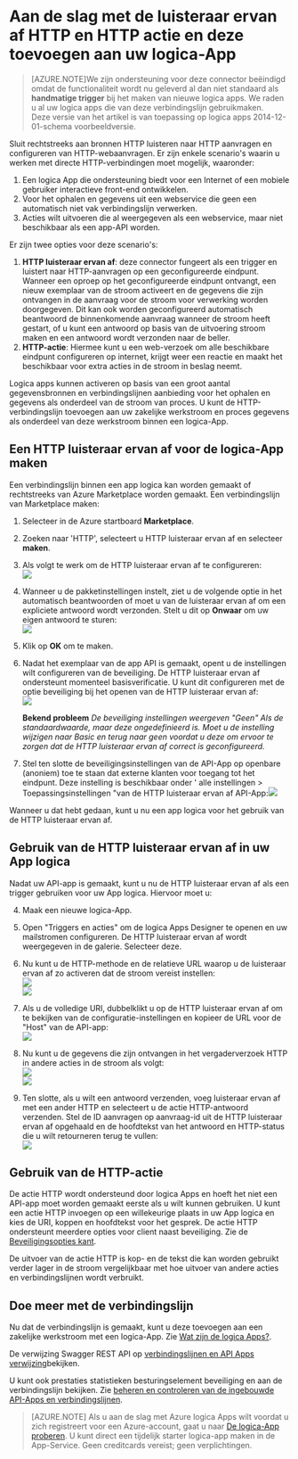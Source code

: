 <properties
   pageTitle="Met de HTTP luisteraar ervan af en de verbindingslijn in logica Apps | Microsoft Azure-App-Service "
   description="Het maken en configureren van de luisteraar ervan af HTTP en HTTP actie verbindingslijn of API-app en deze gebruiken in een app logica in Azure App-Service"
   services="logic-apps"
   documentationCenter=".net,nodejs,java"
   authors="anuragdalmia"
   manager="erikre"
   editor=""/>

<tags
   ms.service="logic-apps"
   ms.devlang="multiple"
   ms.topic="article"
   ms.tgt_pltfrm="na"
   ms.workload="integration"
   ms.date="08/31/2016"
   ms.author="prkumar"/>


# <a name="get-started-with-the-http-listener-and-http-action-and-add-it-to-your-logic-app"></a>Aan de slag met de luisteraar ervan af HTTP en HTTP actie en deze toevoegen aan uw logica-App

> [AZURE.NOTE]We zijn ondersteuning voor deze connector beëindigd omdat de functionaliteit wordt nu geleverd al dan niet standaard als **handmatige trigger** bij het maken van nieuwe logica apps.  We raden u al uw logica apps die van deze verbindingslijn gebruikmaken.  
> Deze versie van het artikel is van toepassing op logica apps 2014-12-01-schema voorbeeldversie.

Sluit rechtstreeks aan bronnen HTTP luisteren naar HTTP aanvragen en configureren van HTTP-webaanvragen. Er zijn enkele scenario's waarin u werken met directe HTTP-verbindingen moet mogelijk, waaronder:

1.  Een logica App die ondersteuning biedt voor een Internet of een mobiele gebruiker interactieve front-end ontwikkelen.
2.  Voor het ophalen en gegevens uit een webservice die geen een automatisch niet vak verbindingslijn verwerken.
3.  Acties wilt uitvoeren die al weergegeven als een webservice, maar niet beschikbaar als een app-API worden.

Er zijn twee opties voor deze scenario's:

1. **HTTP luisteraar ervan af**: deze connector fungeert als een trigger en luistert naar HTTP-aanvragen op een geconfigureerde eindpunt. Wanneer een oproep op het geconfigureerde eindpunt ontvangt, een nieuw exemplaar van de stroom activeert en de gegevens die zijn ontvangen in de aanvraag voor de stroom voor verwerking worden doorgegeven. Dit kan ook worden geconfigureerd automatisch beantwoord de binnenkomende aanvraag wanneer de stroom heeft gestart, of u kunt een antwoord op basis van de uitvoering stroom maken en een antwoord wordt verzonden naar de beller.
2. **HTTP-actie**: Hiermee kunt u een web-verzoek om alle beschikbare eindpunt configureren op internet, krijgt weer een reactie en maakt het beschikbaar voor extra acties in de stroom in beslag neemt.

Logica apps kunnen activeren op basis van een groot aantal gegevensbronnen en verbindingslijnen aanbieding voor het ophalen en gegevens als onderdeel van de stroom van proces. U kunt de HTTP-verbindingslijn toevoegen aan uw zakelijke werkstroom en proces gegevens als onderdeel van deze werkstroom binnen een logica-App. 

## <a name="creating-an-http-listener-for-your-logic-app"></a>Een HTTP luisteraar ervan af voor de logica-App maken
Een verbindingslijn binnen een app logica kan worden gemaakt of rechtstreeks van Azure Marketplace worden gemaakt. Een verbindingslijn van Marketplace maken:  

1. Selecteer in de Azure startboard **Marketplace**.
2. Zoeken naar 'HTTP', selecteert u HTTP luisteraar ervan af en selecteer **maken**.
3.  Als volgt te werk om de HTTP luisteraar ervan af te configureren:  
![][1]

4.  Wanneer u de pakketinstellingen instelt, ziet u de volgende optie in het automatisch beantwoorden of moet u van de luisteraar ervan af om een expliciete antwoord wordt verzonden. Stelt u dit op **Onwaar** om uw eigen antwoord te sturen:  
![][2]

5.  Klik op **OK** om te maken.
6.  Nadat het exemplaar van de app API is gemaakt, opent u de instellingen wilt configureren van de beveiliging. De HTTP luisteraar ervan af ondersteunt momenteel basisverificatie. U kunt dit configureren met de optie beveiliging bij het openen van de HTTP luisteraar ervan af:  
![][3]
  
    **Bekend probleem** *De beveiliging instellingen weergeven "Geen" Als de standaardwaarde, maar deze ongedefinieerd is. Moet u de instelling wijzigen naar Basic en terug naar geen voordat u deze om ervoor te zorgen dat de HTTP luisteraar ervan af correct is geconfigureerd.*  

7. Stel ten slotte de beveiligingsinstellingen van de API-App op openbare (anoniem) toe te staan dat externe klanten voor toegang tot het eindpunt. Deze instelling is beschikbaar onder ' alle instellingen > Toepassingsinstellingen "van de HTTP luisteraar ervan af API-App:![][10]

Wanneer u dat hebt gedaan, kunt u nu een app logica voor het gebruik van de HTTP luisteraar ervan af.

## <a name="using-the-http-listener-in-your-logic-app"></a>Gebruik van de HTTP luisteraar ervan af in uw App logica
Nadat uw API-app is gemaakt, kunt u nu de HTTP luisteraar ervan af als een trigger gebruiken voor uw App logica. Hiervoor moet u:

4.  Maak een nieuwe logica-App.
5.  Open "Triggers en acties" om de logica Apps Designer te openen en uw mailstromen configureren. De HTTP luisteraar ervan af wordt weergegeven in de galerie. Selecteer deze.
6.  Nu kunt u de HTTP-methode en de relatieve URL waarop u de luisteraar ervan af zo activeren dat de stroom vereist instellen:  
![][4]  
![][5]

7.  Als u de volledige URI, dubbelklikt u op de HTTP luisteraar ervan af om te bekijken van de configuratie-instellingen en kopieer de URL voor de "Host" van de API-app:  
![][6]
8.  Nu kunt u de gegevens die zijn ontvangen in het vergaderverzoek HTTP in andere acties in de stroom als volgt:  
![][7]  
![][8]
9.  Ten slotte, als u wilt een antwoord verzenden, voeg luisteraar ervan af met een ander HTTP en selecteert u de actie HTTP-antwoord verzenden. Stel de ID aanvragen op aanvraag-id uit de HTTP luisteraar ervan af opgehaald en de hoofdtekst van het antwoord en HTTP-status die u wilt retourneren terug te vullen:  
![][9]

## <a name="using-the-http-action"></a>Gebruik van de HTTP-actie
De actie HTTP wordt ondersteund door logica Apps en hoeft het niet een API-app moet worden gemaakt eerste als u wilt kunnen gebruiken. U kunt een actie HTTP invoegen op een willekeurige plaats in uw App logica en kies de URI, koppen en hoofdtekst voor het gesprek.
De actie HTTP ondersteunt meerdere opties voor client naast beveiliging. Zie de [Beveiligingsopties kant](../scheduler/scheduler-outbound-authentication.md).

De uitvoer van de actie HTTP is kop- en de tekst die kan worden gebruikt verder lager in de stroom vergelijkbaar met hoe uitvoer van andere acties en verbindingslijnen wordt verbruikt.

## <a name="do-more-with-your-connector"></a>Doe meer met de verbindingslijn
Nu dat de verbindingslijn is gemaakt, kunt u deze toevoegen aan een zakelijke werkstroom met een logica-App. Zie [Wat zijn de logica Apps?](app-service-logic-what-are-logic-apps.md).

De verwijzing Swagger REST API op [verbindingslijnen en API Apps verwijzing](http://go.microsoft.com/fwlink/p/?LinkId=529766)bekijken.

U kunt ook prestaties statistieken besturingselement beveiliging en aan de verbindingslijn bekijken. Zie [beheren en controleren van de ingebouwde API-Apps en verbindingslijnen](app-service-logic-monitor-your-connectors.md).

> [AZURE.NOTE] Als u aan de slag met Azure logica Apps wilt voordat u zich registreert voor een Azure-account, gaat u naar [De logica-App proberen](https://tryappservice.azure.com/?appservice=logic). U kunt direct een tijdelijk starter logica-app maken in de App-Service. Geen creditcards vereist; geen verplichtingen.

<!--Image references-->
[1]: ./media/app-service-logic-connector-http/1.png
[2]: ./media/app-service-logic-connector-http/2.png
[3]: ./media/app-service-logic-connector-http/3.png
[4]: ./media/app-service-logic-connector-http/4.png
[5]: ./media/app-service-logic-connector-http/5.png
[6]: ./media/app-service-logic-connector-http/6.png
[7]: ./media/app-service-logic-connector-http/7.png
[8]: ./media/app-service-logic-connector-http/8.png
[9]: ./media/app-service-logic-connector-http/9.png
[10]: ./media/app-service-logic-connector-http/10.png
